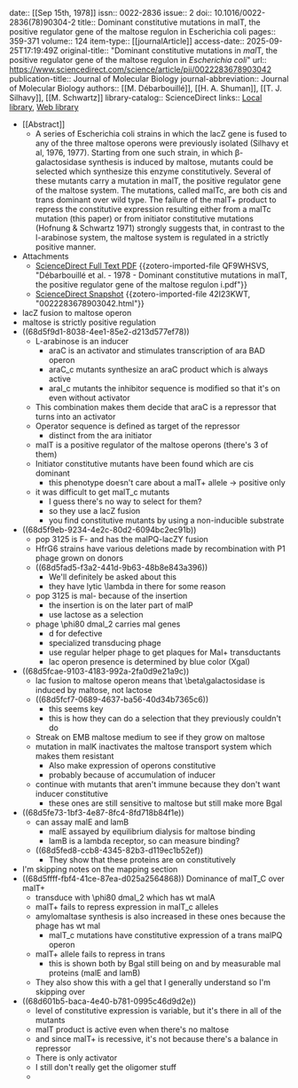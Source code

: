 date:: [[Sep 15th, 1978]]
issn:: 0022-2836
issue:: 2
doi:: 10.1016/0022-2836(78)90304-2
title:: Dominant constitutive mutations in malT, the positive regulator gene of the maltose regulon in Escherichia coli
pages:: 359-371
volume:: 124
item-type:: [[journalArticle]]
access-date:: 2025-09-25T17:19:49Z
original-title:: "Dominant constitutive mutations in <i>mal</i>T, the positive regulator gene of the maltose regulon in <i>Escherichia coli</i>"
url:: https://www.sciencedirect.com/science/article/pii/0022283678903042
publication-title:: Journal of Molecular Biology
journal-abbreviation:: Journal of Molecular Biology
authors:: [[M. Débarbouillé]], [[H. A. Shuman]], [[T. J. Silhavy]], [[M. Schwartz]]
library-catalog:: ScienceDirect
links:: [Local library](zotero://select/library/items/HS52VKIQ), [Web library](https://www.zotero.org/users/6106196/items/HS52VKIQ)

- [[Abstract]]
	- A series of Escherichia coli strains in which the lacZ gene is fused to any of the three maltose operons were previously isolated (Silhavy et al, 1976, 1977). Starting from one such strain, in which β-galactosidase synthesis is induced by maltose, mutants could be selected which synthesize this enzyme constitutively. Several of these mutants carry a mutation in malT, the positive regulator gene of the maltose system. The mutations, called malTc, are both cis and trans dominant over wild type. The failure of the malT+ product to repress the constitutive expression resulting either from a malTc mutation (this paper) or from initiator constitutive mutations (Hofnung & Schwartz 1971) strongly suggests that, in contrast to the l-arabinose system, the maltose system is regulated in a strictly positive manner.
- Attachments
	- [ScienceDirect Full Text PDF](https://pdf.sciencedirectassets.com/272582/1-s2.0-S0022283600X09679/1-s2.0-0022283678903042/main.pdf?X-Amz-Security-Token=IQoJb3JpZ2luX2VjEPD%2F%2F%2F%2F%2F%2F%2F%2F%2F%2FwEaCXVzLWVhc3QtMSJHMEUCIA%2F2u6OVxpT54QEoEB95qL7OSTk4V4wbed7%2BEnk1eyoLAiEAmNfbJsxSdLtof6i0lhS5FN6p2qNz4RzR%2B7fHexb%2BZ1UqsgUIeRAFGgwwNTkwMDM1NDY4NjUiDCYFQhWMqpui4pW1IiqPBbQxEMeUXztChNnCt4g%2FRL%2Ff%2FsD3tInsQk%2Bum7sg8qRQE6rbCPg%2BIzNvA1Fird%2Fq70COOM8Z2sOqfgi77%2BI0GOrT0HAZKudeCvu86o0JiEQbq091B1Bso2Yjb21fx8Zf9rae%2FOstWsG9XnRMDiS2CTsovd1bDt3Xy%2BwLLytT9qGMPRvRpxa9JrzH1A0RhwIeZy%2Bh%2FKMqUrlbK%2BCcjcGrTq9U8mozBBNifvarrMPUyR%2FVyTcpH7HgFsrvuJUiT3eDRfbrwnwNERfr%2BzlzDr%2FupKHAZdd0heG2yRWUAu7zIu2jdCZc6l2s4zIMddwGVepNMv31eYN5rsvuhmJC2B846RzARlnK6BhgplGmc9egqcVvFRp2rBC5LQe4mYjlaKxbggf6a4JCwLAdfQ40lxv2l5s6iwpqwfqFv04XeHfZhGCeJiL35QipqN6uNKnrDlOHI4l3qs3OgRcAZDQE8iLBsplyrZU0hDYIRj829nYWn1hKw2JvK1ihCgzA66Uk%2Fy3fdN3m%2FXYJY7%2FSO1fB9jK7VNlzTGm1qTL0vKRWOHE1kqEu%2Fjj%2BlQy98%2BxNoe3nVJlOhYUSMUK0xVZL4A8vSnvqL8nYgrTj6lbFjm%2BAeF4mBczb92o9mlBvT6LhmB1%2F9JVTaeuRcqD%2BAlu%2BtIHRnttC3PH6gNHiy0uwVsVGZ%2BF7jRUcslZhBMQ3XOohW%2ByBZdruRvIove6bRHaLggp8X4FpGp%2BYP%2FEb9WciC4i4mbTq4uDdljE%2ByXbX5yaPAYWJWcDTDj3C1sB3Z4a6DxIw38NbB0KIcI9h%2FActesL93dOqNVSQQcPtxxYI3dB5tUmuSNm0iLzmIW4etHc9y2maKOsPY%2FDHR1D%2FyBibdFPzT%2BglKDswl8zVxgY6sQEZ2pg8DKxCn0K26oq4Nr3FGbU2OF9sbtZ46%2BHR0T54jYTi%2B6RW8YAM%2FXWH5xP2dslVQx2wEPDNUoLHkNBfyRLRCeGOVZJ7Lgw7ywTd863%2Bq0eLM9NxuYlY1nDq6Dt5sWpExiTOrRs87l6GI3tNNkhzT8Eat7wDZnNb0X3Ltm%2FJBidSVKrqKM%2BIRjEir07VsAPok0AffUE%2Flwdd%2BdoIUaYbrUBSHyt73RF1O7X9vCiYBro%3D&X-Amz-Algorithm=AWS4-HMAC-SHA256&X-Amz-Date=20250925T171955Z&X-Amz-SignedHeaders=host&X-Amz-Expires=300&X-Amz-Credential=ASIAQ3PHCVTYQVFWZV5Z%2F20250925%2Fus-east-1%2Fs3%2Faws4_request&X-Amz-Signature=c0ff9c593f0b10591b26972a893eed40cf0e7abddc92d98ca180f2d1f1f407b4&hash=b0d6df1c4b5b7f1bfdd422312086b684093982c5cbeffaf82c50c96f5584541f&host=68042c943591013ac2b2430a89b270f6af2c76d8dfd086a07176afe7c76c2c61&pii=0022283678903042&tid=spdf-450b46f4-2d8f-468f-ba94-4b83b6dc1358&sid=e2441fc9508a914a679929c346c28d3b4a95gxrqa&type=client&tsoh=d3d3LnNjaWVuY2VkaXJlY3QuY29t&rh=d3d3LnNjaWVuY2VkaXJlY3QuY29t&ua=13115f5e55005c54535a&rr=984c3074abebc5e9&cc=us) {{zotero-imported-file QF9WHSVS, "Débarbouillé et al. - 1978 - Dominant constitutive mutations in malT, the positive regulator gene of the maltose regulon i.pdf"}}
	- [ScienceDirect Snapshot](https://www.sciencedirect.com/science/article/pii/0022283678903042) {{zotero-imported-file 42I23KWT, "0022283678903042.html"}}
- lacZ fusion to maltose operon
- maltose is strictly positive regulation
- ((68d5f9d1-8038-4ee1-85e2-d213d577ef78))
	- L-arabinose is an inducer
		- araC is an activator and stimulates transcription of ara BAD operon
		- araC_c mutants synthesize an araC product which is always active
		- araI_c mutants the inhibitor sequence is modified so that it's on even without activator
	- This combination makes them decide that araC is a repressor that turns into an activator
	- Operator sequence is defined as target of the repressor
		- distinct from the ara initiator
	- malT is a positive regulator of the maltose operons (there's 3 of them)
	- Initiator constitutive mutants have been found which are cis dominant
		- this phenotype doesn't care about a malT+ allele -> positive only
	- it was difficult to get malT_c mutants
		- I guess there's no way to select for them?
		- so they use a lacZ fusion
		- you find constitutive mutants by using a non-inducible substrate
- ((68d5f9eb-9234-4e2c-80d2-6094bc2ec91b))
	- pop 3125 is F- and has the malPQ-lacZY fusion
	- HfrG6 strains have various deletions made by recombination with P1 phage grown on donors
	- ((68d5fad5-f3a2-441d-9b63-48b8e843a396))
		- We'll definitely be asked about this
		- they have lytic \lambda in there for some reason
	- pop 3125 is mal- because of the insertion
		- the insertion is on the later part of malP
		- use lactose as a selection
	- phage \phi80 dmal_2 carries mal genes
		- d for defective
		- specialized transducing phage
		- use regular helper phage to get plaques for Mal+ transductants
		- lac operon presence is determined by blue color (Xgal)
- ((68d5fcae-9103-4183-992a-2fa0d9e21a9c))
	- lac fusion to maltose operon means that \beta\galactosidase is induced by maltose, not lactose
	- ((68d5fcf7-0689-4637-ba56-40d34b7365c6))
		- this seems key
		- this is how they can do a selection that they previously couldn't do
	- Streak on EMB maltose medium to see if they grow on maltose
	- mutation in malK inactivates the maltose transport system which makes them resistant
		- Also make expression of operons constitutive
		- probably because of accumulation of inducer
	- continue with mutants that aren't immune because they don't want inducer constitutive
		- these ones are still sensitive to maltose but still make more Bgal
- ((68d5fe73-1bf3-4e87-8fc4-8fd718b84f1e))
	- can assay malE and lamB
		- malE assayed by equilibrium dialysis for maltose binding
		- lamB is a lambda receptor, so can measure binding?
	- ((68d5fed8-ccb8-4345-82b3-d119ec1b52ef))
		- They show that these proteins are on constitutively
- I'm skipping notes on the mapping section
- ((68d5ffff-fbf4-41ce-87ea-d025a2564868)) Dominance of malT_C over malT+
	- transduce with \phi80 dmal_2 which has wt malA
	- malT+ fails to repress expression in malT_c alleles
	- amylomaltase synthesis is also increased in these ones because the phage has wt mal
		- malT_c mutations have constitutive expression of a trans malPQ operon
	- malT+ allele fails to repress in trans
		- this is shown both by Bgal still being on and by measurable mal proteins (malE and lamB)
	- They also show this with a gel that I generally understand so I'm skipping over
- ((68d601b5-baca-4e40-b781-0995c46d9d2e))
	- level of constitutive expression is variable, but it's there in all of the mutants
	- malT product is active even when there's no maltose
	- and since malT+ is recessive, it's not because there's a balance in repressor
	- There is only activator
	- I still don't really get the oligomer stuff
	-